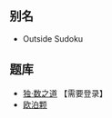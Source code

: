 ## 别名
- Outside Sudoku

## 题库
- [独·数之道](http://www.sudokufans.org.cn/lx/game.index.php?type=ts3) 【需要登录】
- [欧泊颗](https://www.oubk.com/sudoku/OutsideSudoku-3x3-0.html?level=5)